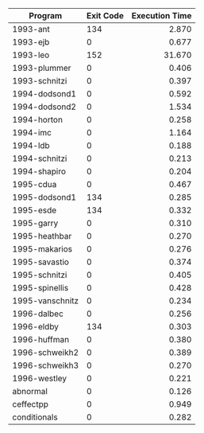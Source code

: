 | Program | Exit Code | Execution Time |
| ------- |:--------- | --------------:|
| 1993-ant | 134 | 2.870 |
| 1993-ejb | 0 | 0.677 |
| 1993-leo | 152 | 31.670 |
| 1993-plummer | 0 | 0.406 |
| 1993-schnitzi | 0 | 0.397 |
| 1994-dodsond1 | 0 | 0.592 |
| 1994-dodsond2 | 0 | 1.534 |
| 1994-horton | 0 | 0.258 |
| 1994-imc | 0 | 1.164 |
| 1994-ldb | 0 | 0.188 |
| 1994-schnitzi | 0 | 0.213 |
| 1994-shapiro | 0 | 0.204 |
| 1995-cdua | 0 | 0.467 |
| 1995-dodsond1 | 134 | 0.285 |
| 1995-esde | 134 | 0.332 |
| 1995-garry | 0 | 0.310 |
| 1995-heathbar | 0 | 0.270 |
| 1995-makarios | 0 | 0.276 |
| 1995-savastio | 0 | 0.374 |
| 1995-schnitzi | 0 | 0.405 |
| 1995-spinellis | 0 | 0.428 |
| 1995-vanschnitz | 0 | 0.234 |
| 1996-dalbec | 0 | 0.256 |
| 1996-eldby | 134 | 0.303 |
| 1996-huffman | 0 | 0.380 |
| 1996-schweikh2 | 0 | 0.389 |
| 1996-schweikh3 | 0 | 0.270 |
| 1996-westley | 0 | 0.221 |
| abnormal | 0 | 0.126 |
| ceffectpp | 0 | 0.949 |
| conditionals | 0 | 0.282 |
